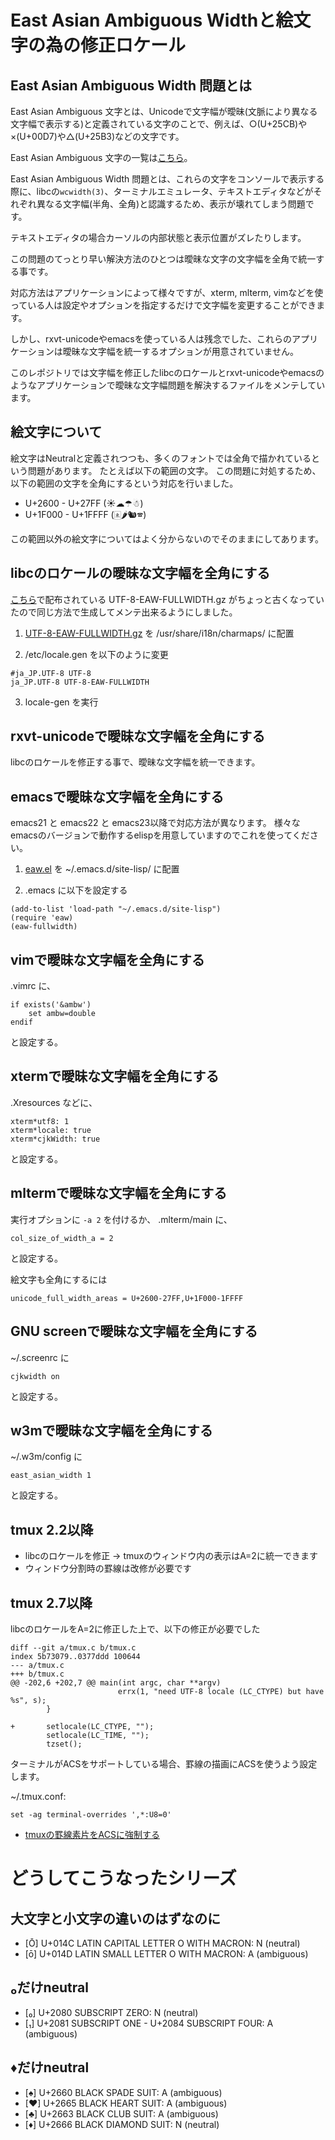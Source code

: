 # East Asian Ambiguous Widthと絵文字の為の修正ロケール

## East Asian Ambiguous Width 問題とは

East Asian Ambiguous 文字とは、Unicodeで文字幅が曖昧(文脈により異なる文字幅で表示する)と定義されている文字のことで、例えば、○(U+25CB)や×(U+00D7)や△(U+25B3)などの文字です。

East Asian Ambiguous 文字の一覧は[こちら](https://raw.githubusercontent.com/hamano/locale-eaw/master/test.txt)。

East Asian Ambiguous Width 問題とは、これらの文字をコンソールで表示する際に、libcの`wcwidth(3)`、ターミナルエミュレータ、テキストエディタなどがそれぞれ異なる文字幅(半角、全角)と認識するため、表示が壊れてしまう問題です。

テキストエディタの場合カーソルの内部状態と表示位置がズレたりします。

この問題のてっとり早い解決方法のひとつは曖昧な文字の文字幅を全角で統一する事です。

対応方法はアプリケーションによって様々ですが、xterm, mlterm, vimなどを使っている人は設定やオプションを指定するだけで文字幅を変更することができます。

しかし、rxvt-unicodeやemacsを使っている人は残念でした、これらのアプリケーションは曖昧な文字幅を統一するオプションが用意されていません。

このレポジトリでは文字幅を修正したlibcのロケールとrxvt-unicodeやemacsのようなアプリケーションで曖昧な文字幅問題を解決するファイルをメンテしています。

## 絵文字について
絵文字はNeutralと定義されつつも、多くのフォントでは全角で描かれているという問題があります。
たとえば以下の範囲の文字。
この問題に対処するため、以下の範囲の文字を全角にするという対応を行いました。

- U+2600 - U+27FF (☀☁☂☃)
- U+1F000 - U+1FFFF (🀀🌶🐿🕿)

この範囲以外の絵文字についてはよく分からないのでそのままにしてあります。

## libcのロケールの曖昧な文字幅を全角にする

[こちら](http://vdr.jp/d/20070322.html)で配布されている UTF-8-EAW-FULLWIDTH.gz がちょっと古くなっていたので同じ方法で生成してメンテ出来るようにしました。

1. [UTF-8-EAW-FULLWIDTH.gz](https://raw.githubusercontent.com/hamano/locale-eaw/master/UTF-8-EAW-FULLWIDTH.gz) を /usr/share/i18n/charmaps/ に配置

2. /etc/locale.gen を以下のように変更
~~~
#ja_JP.UTF-8 UTF-8
ja_JP.UTF-8 UTF-8-EAW-FULLWIDTH
~~~

3. locale-gen を実行

## rxvt-unicodeで曖昧な文字幅を全角にする

libcのロケールを修正する事で、曖昧な文字幅を統一できます。

## emacsで曖昧な文字幅を全角にする

emacs21 と emacs22 と emacs23以降で対応方法が異なります。
様々なemacsのバージョンで動作するelispを用意していますのでこれを使ってください。

1. [eaw.el](https://raw.githubusercontent.com/hamano/locale-eaw/master/eaw.el) を ~/.emacs.d/site-lisp/ に配置

2. .emacs に以下を設定する

~~~
(add-to-list 'load-path "~/.emacs.d/site-lisp")
(require 'eaw)
(eaw-fullwidth)
~~~

## vimで曖昧な文字幅を全角にする

.vimrc に、
~~~
if exists('&ambw')
    set ambw=double
endif
~~~
と設定する。

## xtermで曖昧な文字幅を全角にする

.Xresources などに、
~~~
xterm*utf8: 1
xterm*locale: true
xterm*cjkWidth: true
~~~
と設定する。

## mltermで曖昧な文字幅を全角にする

実行オプションに `-a 2` を付けるか、
.mlterm/main に、
~~~
col_size_of_width_a = 2
~~~
と設定する。

絵文字も全角にするには

~~~
unicode_full_width_areas = U+2600-27FF,U+1F000-1FFFF
~~~

## GNU screenで曖昧な文字幅を全角にする
~/.screenrc に
~~~
cjkwidth on
~~~
と設定する。

## w3mで曖昧な文字幅を全角にする

~/.w3m/config に
~~~
east_asian_width 1
~~~
と設定する。

## tmux 2.2以降

* libcのロケールを修正 -> tmuxのウィンドウ内の表示はA=2に統一できます
* ウィンドウ分割時の罫線は改修が必要です

## tmux 2.7以降

libcのロケールをA=2に修正した上で、以下の修正が必要でした

~~~
diff --git a/tmux.c b/tmux.c
index 5b73079..0377ddd 100644
--- a/tmux.c
+++ b/tmux.c
@@ -202,6 +202,7 @@ main(int argc, char **argv)
                        errx(1, "need UTF-8 locale (LC_CTYPE) but have %s", s);
        }

+       setlocale(LC_CTYPE, "");
        setlocale(LC_TIME, "");
        tzset();
~~~


ターミナルがACSをサポートしている場合、罫線の描画にACSを使うよう設定します。

~/.tmux.conf:

~~~
set -ag terminal-overrides ',*:U8=0'
~~~

* [tmuxの罫線素片をACSに強制する](https://qiita.com/yanma/items/2644e6db6f3bcf249690)

# どうしてこうなったシリーズ

## 大文字と小文字の違いのはずなのに
- [Ō] U+014C LATIN CAPITAL LETTER O WITH MACRON: N (neutral)
- [ō] U+014D LATIN SMALL LETTER O WITH MACRON: A (ambiguous)

## ₀だけneutral
- [₀] U+2080 SUBSCRIPT ZERO: N (neutral)
- [₁] U+2081 SUBSCRIPT ONE - U+2084 SUBSCRIPT FOUR: A (ambiguous)

## ♦だけneutral
- [♠] U+2660 BLACK SPADE SUIT: A (ambiguous)
- [♥] U+2665 BLACK HEART SUIT: A (ambiguous)
- [♣] U+2663 BLACK CLUB SUIT: A (ambiguous)
- [♦] U+2666 BLACK DIAMOND SUIT: N (neutral)
